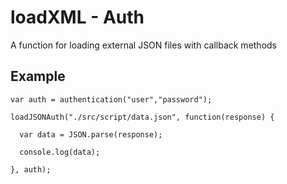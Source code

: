 # loadXML - Auth

A function for loading external JSON files with callback methods

## Example

```
var auth = authentication("user","password");

loadJSONAuth("./src/script/data.json", function(response) {

  var data = JSON.parse(response);

  console.log(data);

}, auth);
```